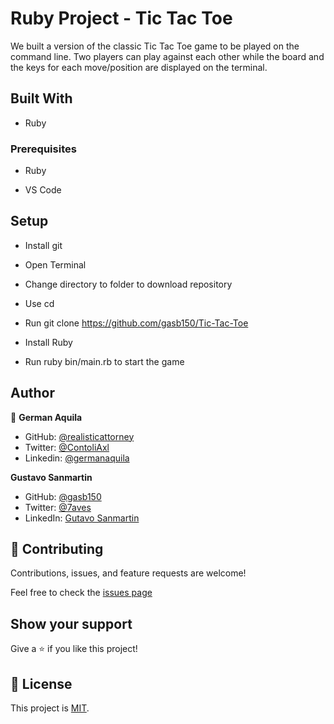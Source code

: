 # Ruby Project - Tic Tac Toe

We built a version of the classic Tic Tac Toe game to be played on the command line. Two players can play against each other while the board and the keys for each move/position are displayed on the terminal.

## Built With

- Ruby

### Prerequisites

- Ruby

- VS Code

## Setup

- Install git

- Open Terminal

- Change directory to folder to download repository

- Use cd <file-path>

- Run git clone https://github.com/gasb150/Tic-Tac-Toe

- Install Ruby

- Run ruby bin/main.rb to start the game


## Author



👤 **German Aquila**

- GitHub: [@realisticattorney](https://github.com/realisticattorney)
- Twitter: [@ContoliAxl](https://www.twitter.com/contoliaxl)
- Linkedin: [@germanaquila](https://www.linkedin.com/in/german-aquila-55a9171b5/)

**Gustavo Sanmartin**

- GitHub: [@gasb150](https://github.com/gasb150)
- Twitter: [@7aves](https://twitter.com/7aves)
- LinkedIn: [Gutavo Sanmartin](https://www.linkedin.com/in/gustavo-sanmartin-b3b68261/)


## 🤝 Contributing

Contributions, issues, and feature requests are welcome!

Feel free to check the [issues page](https://github.com/gasb150/Tic-Tac-Toe)

## Show your support

Give a ⭐️ if you like this project!

## 📝 License

This project is [MIT](./LICENSE).